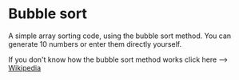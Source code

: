 # Bubble sort

A simple array sorting code, using the bubble sort method. You can generate 10 numbers or enter them directly yourself.

If you don't know how the bubble sort method works click here --> [Wikipedia](https://en.wikipedia.org/wiki/Bubble_sort)

